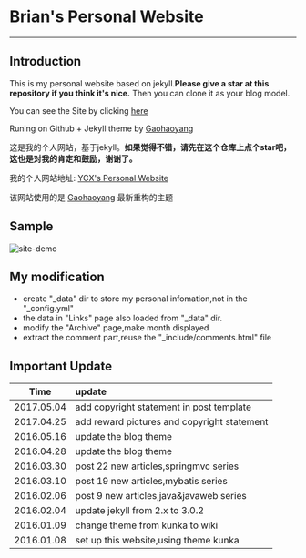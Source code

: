 # Brian's Personal Website

---

## Introduction

This is my personal website based on jekyll.**Please give a star at this repository if you think it's nice.** Then you can clone it as your blog model.

You can see the Site by clicking [here](http://iamycx.github.io/)

Runing on Github + Jekyll theme by [Gaohaoyang](https://github.com/Gaohaoyang/gaohaoyang.github.io)


这是我的个人网站，基于jekyll。**如果觉得不错，请先在这个仓库上点个star吧，这也是对我的肯定和鼓励，谢谢了。**

我的个人网站地址: [YCX's Personal Website](http://iamycx.github.io/)

该网站使用的是 [Gaohaoyang](https://github.com/Gaohaoyang/gaohaoyang.github.io) 最新重构的主题


## Sample


![site-demo](assets/site-demo.png)



## My modification

- create "_data" dir to store my personal infomation,not in the "_config.yml"
- the data in "Links" page also loaded from "_data" dir.
- modify the "Archive" page,make month displayed
- extract the comment part,reuse the "_include/comments.html" file


## Important Update

| Time        | update |  
| :--------:  | :----- |
| 2017.05.04  | add copyright statement in post template      |
| 2017.04.25  | add reward pictures and copyright statement   |
| 2016.05.16  | update the blog theme                         |
| 2016.04.28  | update the blog theme                         |
| 2016.03.30  | post 22 new articles,springmvc series         |
| 2016.03.10  | post 19 new articles,mybatis series           |
| 2016.02.06  | post 9 new articles,java&javaweb series       |
| 2016.02.04  | update jekyll from 2.x to 3.0.2       		  |  
| 2016.01.09  | change theme from kunka to wiki               |
| 2016.01.08  | set up this website,using theme kunka         |  
